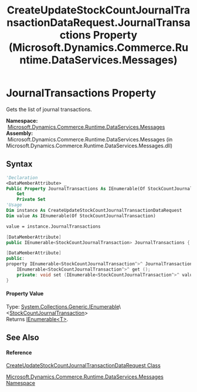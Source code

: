 ﻿---
title: CreateUpdateStockCountJournalTransactionDataRequest.JournalTransactions Property  (Microsoft.Dynamics.Commerce.Runtime.DataServices.Messages)
TOCTitle: JournalTransactions Property
ms:assetid: P:Microsoft.Dynamics.Commerce.Runtime.DataServices.Messages.CreateUpdateStockCountJournalTransactionDataRequest.JournalTransactions
ms:mtpsurl: https://technet.microsoft.com/en-us/library/microsoft.dynamics.commerce.runtime.dataservices.messages.createupdatestockcountjournaltransactiondatarequest.journaltransactions(v=AX.60)
ms:contentKeyID: 65321338
ms.date: 05/18/2015
mtps_version: v=AX.60
f1_keywords:
- Microsoft.Dynamics.Commerce.Runtime.DataServices.Messages.CreateUpdateStockCountJournalTransactionDataRequest.JournalTransactions
dev_langs:
- CSharp
- C++
- VB
---

# JournalTransactions Property

Gets the list of journal transactions.

**Namespace:**  [Microsoft.Dynamics.Commerce.Runtime.DataServices.Messages](microsoft-dynamics-commerce-runtime-dataservices-messages-namespace.md)  
**Assembly:**  Microsoft.Dynamics.Commerce.Runtime.DataServices.Messages (in Microsoft.Dynamics.Commerce.Runtime.DataServices.Messages.dll)

## Syntax

``` vb
'Declaration
<DataMemberAttribute> _
Public Property JournalTransactions As IEnumerable(Of StockCountJournalTransaction)
    Get
    Private Set
'Usage
Dim instance As CreateUpdateStockCountJournalTransactionDataRequest
Dim value As IEnumerable(Of StockCountJournalTransaction)

value = instance.JournalTransactions
```

``` csharp
[DataMemberAttribute]
public IEnumerable<StockCountJournalTransaction> JournalTransactions { get; private set; }
```

``` c++
[DataMemberAttribute]
public:
property IEnumerable<StockCountJournalTransaction^>^ JournalTransactions {
    IEnumerable<StockCountJournalTransaction^>^ get ();
    private: void set (IEnumerable<StockCountJournalTransaction^>^ value);
}
```

#### Property Value

Type: [System.Collections.Generic.IEnumerable](https://technet.microsoft.com/en-us/library/9eekhta0\(v=ax.60\))\<[StockCountJournalTransaction](stockcountjournaltransaction-class-microsoft-dynamics-commerce-runtime-datamodel.md)\>  
Returns [IEnumerable\<T\>](https://technet.microsoft.com/en-us/library/9eekhta0\(v=ax.60\)).  

## See Also

#### Reference

[CreateUpdateStockCountJournalTransactionDataRequest Class](createupdatestockcountjournaltransactiondatarequest-class-microsoft-dynamics-commerce-runtime-dataservices-messages.md)

[Microsoft.Dynamics.Commerce.Runtime.DataServices.Messages Namespace](microsoft-dynamics-commerce-runtime-dataservices-messages-namespace.md)

